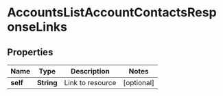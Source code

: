 

# AccountsListAccountContactsResponseLinks


## Properties

| Name | Type | Description | Notes |
|------------ | ------------- | ------------- | -------------|
|**self** | **String** | Link to resource |  [optional] |



